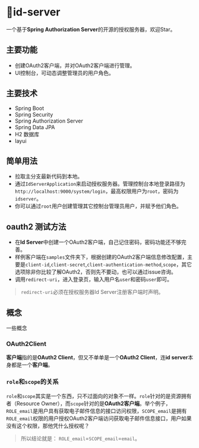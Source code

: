 # 🚀id-server

一个基于**Spring Authorization Server**的开源的授权服务器，欢迎Star。
## 主要功能
- 创建OAuth2客户端，并对OAuth2客户端进行管理。
- UI控制台，可动态调整管理员的用户角色。
## 主要技术
- Spring Boot
- Spring Security
- Spring Authorization Server
- Spring Data JPA
- H2 数据库
- layui

## 简单用法

- 拉取主分支最新代码到本地。
- 通过`IdServerApplication`来启动授权服务器。管理控制台本地登录路径为`http://localhost:9000/system/login`，最高权限用户为`root`，密码为`idserver`。
- 你可以通过`root`用户创建管理其它控制台管理员用户，并赋予他们角色。
## oauth2 测试方法
- 在**Id Server**中创建一个OAuth2客户端，自己记住密码，密码功能还不够完善。
- 样例客户端在`samples`文件夹下，根据创建的OAuth2客户端信息修改配置，主要是`client-id`,`client-secret`,`client-authentication-method`,`scope`，其它选项除非你比较了解OAuth2，否则先不要动，也可以通过issue咨询。
- 调用`redirect-uri`，进入登录页，输入用户名`user`和密码`user`即可。
> `redirect-uri`必须在授权服务器Id Server注册客户端时声明。

## 概念
一些概念
### OAuth2Client 

**客户端**指的是**OAuth2 Client**，但又不单单是一个**OAuth2 Client**，连**id server**本身都是一个**客户端**。

### `role`和`scope`的关系

`role`和`scope`其实是一个东西，只不过面向的对象不一样。`role`针对的是资源拥有者（Resource Owner），而`scope`针对的是**OAuth2客户端**。举个例子，`ROLE_email`是用户具有获取电子邮件信息的接口访问权限，`SCOPE_email`是拥有`ROLE_email`权限的用户授权OAuth2客户端访问获取电子邮件信息接口，用户如果没有这个权限，那他凭什么授权呢？
> 所以结论就是： `ROLE_email`=`SCOPE_email`=`email`。

